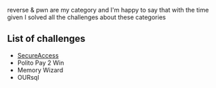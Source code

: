 reverse & pwn are my category and I'm happy to say that with the time given I solved all the challenges about these categories

## List of challenges

- [SecureAccess](SecureAccess.md)
- Polito Pay 2 Win
- Memory Wizard
- OURsql
